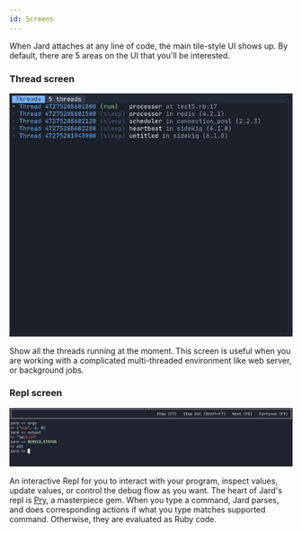 ```yaml
---
id: Screens
---
```


When Jard attaches at any line of code, the main tile-style UI shows up. By default, there are 5 areas on the UI that you'll be interested.


### Thread screen

<img src="/img/screen-threads.png" alt="Screen threads" />

Show all the threads running at the moment. This screen is useful when you are working with a complicated multi-threaded environment like web server, or background jobs.

### Repl screen

<img src="/img/screen-repl.png" alt="Screen repl" />

An interactive Repl for you to interact with your program, inspect values, update values, or control the debug flow as you want. The heart of Jard's repl is [Pry](https://github.com/pry/pry), a masterpiece gem. When you type a command, Jard parses, and does corresponding actions if what you type matches supported command. Otherwise, they are evaluated as Ruby code.
